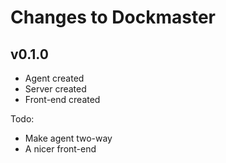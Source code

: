 Changes to Dockmaster
=====================

v0.1.0
------

 * Agent created
 * Server created
 * Front-end created

 Todo:
 * Make agent two-way
 * A nicer front-end

